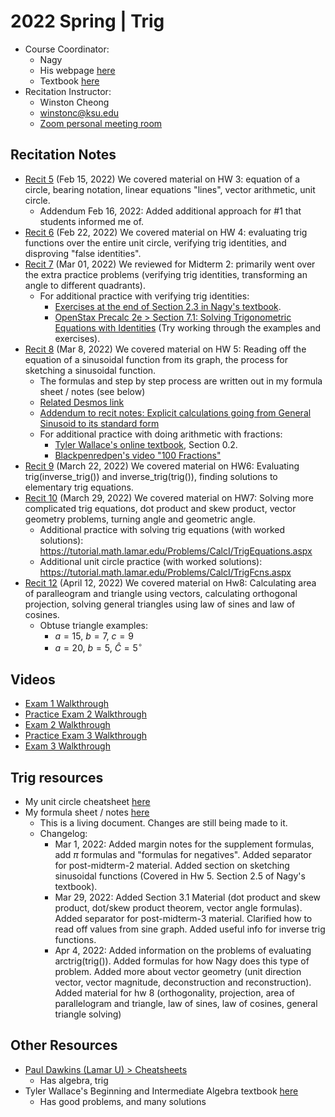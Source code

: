 # 2022 Spring | Trig

<style>
	a:visited {
		color: darkorchid
	}
</style>

* Course Coordinator:
	* Nagy
	* His webpage [here](https://www.math.ksu.edu/~nagy/math150/spring2022/syllabus.html)
	* Textbook [here](https://www.math.ksu.edu/~nagy/math150/trig-book.html)
* Recitation Instructor:
	* Winston Cheong
	* winstonc@ksu.edu
	* [Zoom personal meeting room](https://ksu.zoom.us/j/2293865582?pwd=Z0dqUTQrUSt6THRBOW41SG43aitmdz09)

## Recitation Notes
* [Recit 5](./recit5-notes.pdf) (Feb 15, 2022) We covered material on HW 3: equation of a circle, bearing notation, linear equations "lines", vector arithmetic, unit circle.
  * Addendum Feb 16, 2022: Added additional approach for #1 that students informed me of.
* [Recit 6](./recit6-notes.pdf) (Feb 22, 2022) We covered material on HW 4: evaluating trig functions over the entire unit circle, verifying trig identities, and disproving "false identities".
* [Recit 7](./recit7-notes.pdf) (Mar 01, 2022) We reviewed for Midterm 2: primarily went over the extra practice problems (verifying trig identities, transforming an angle to different quadrants).
  * For additional practice with verifying trig identities: 
    * [Exercises at the end of Section 2.3 in Nagy's textbook](https://www.math.ksu.edu/~nagy/math150/2022-02-TRIG-BOOK.pdf#page=93).
    * [OpenStax Precalc 2e > Section 7.1: Solving Trigonometric Equations with Identities](https://openstax.org/books/precalculus-2e/pages/7-1-solving-trigonometric-equations-with-identities) (Try working through the examples and exercises). 
* [Recit 8](./recit8-notes.jpg) (Mar 8, 2022) We covered material on HW 5: Reading off the equation of a sinusoidal function from its graph, the process for sketching a sinusoidal function.
  * The formulas and step by step process are written out in my formula sheet / notes (see below)
  * [Related Desmos link](https://www.desmos.com/calculator/157de3nq51)
  * [Addendum to recit notes: Explicit calculations going from General Sinusoid to its standard form](./recit8-notes-addendum.jpg)
  * For additional practice with doing arithmetic with fractions: 
    * [Tyler Wallace's online textbook](http://www.wallace.ccfaculty.org/book/book.html), Section 0.2.
    * [Blackpenredpen's video "100 Fractions"](https://www.youtube.com/watch?v=93_N3v9CIu0)
* [Recit 9](./recit9-notes.pdf) (March 22, 2022) We covered material on HW6: Evaluating trig(inverse_trig()) and inverse_trig(trig()), finding solutions to elementary trig equations.
* [Recit 10](./recit10-notes.pdf) (March 29, 2022) We covered material on HW7: Solving more complicated trig equations, dot product and skew product, vector geometry problems, turning angle and geometric angle.
	* Additional practice with solving trig equations (with worked solutions): https://tutorial.math.lamar.edu/Problems/CalcI/TrigEquations.aspx
	* Additional unit circle practice (with worked solutions): https://tutorial.math.lamar.edu/Problems/CalcI/TrigFcns.aspx
* [Recit 12](./recit12-notes.pdf) (April 12, 2022) We covered material on Hw8: Calculating area of paralleogram and triangle using vectors, calculating orthogonal projection, solving general triangles using law of sines and law of cosines.
  * Obtuse triangle examples:
    - $a=15,\ b=7,\ c=9$
    - $a=20,\ b=5,\ \widehat{C} = 5^\circ$

## Videos
* [Exam 1 Walkthrough](https://www.youtube.com/watch?v=DBF53IpfbCg)
* [Practice Exam 2 Walkthrough](https://youtu.be/D3JkQ7bL1rc)
* [Exam 2 Walkthrough](https://youtu.be/PRz257KYchY)
* [Practice Exam 3 Walkthrough](https://youtu.be/bEGzsWrD5Zc)
* [Exam 3 Walkthrough](https://youtu.be/Map9YCA2TwU) 

## Trig resources
* My unit circle cheatsheet [here](https://www.overleaf.com/read/pjpffsrkrhfx)
* My formula sheet / notes [here](https://www.overleaf.com/read/rrmdqtkckcvx)
	* This is a living document. Changes are still being made to it.
	* Changelog: 
		* Mar 1, 2022: Added margin notes for the supplement formulas, add $\pi$ formulas and "formulas for negatives". Added separator for post-midterm-2 material. Added section on sketching sinusoidal functions (Covered in Hw 5. Section 2.5 of Nagy's textbook).
		* Mar 29, 2022: Added Section 3.1 Material (dot product and skew product, dot/skew product theorem, vector angle formulas). Added separator for post-midterm-3 material. Clarified how to read off values from sine graph. Added useful info for inverse trig functions.
		* Apr 4, 2022: Added information on the problems of evaluating arctrig(trig()). Added formulas for how Nagy does this type of problem. Added more about vector geometry (unit direction vector, vector magnitude, deconstruction and reconstruction). Added material for hw 8 (orthogonality, projection, area of parallelogram and triangle, law of sines, law of cosines, general triangle solving)

## Other Resources
* [Paul Dawkins (Lamar U) > Cheatsheets](http://tutorial.math.lamar.edu/Extras/CheatSheets_Tables.aspx) 
	* Has algebra, trig
* Tyler Wallace's Beginning and Intermediate Algebra textbook [here](http://www.wallace.ccfaculty.org/book/book.html)
	* Has good problems, and many solutions

